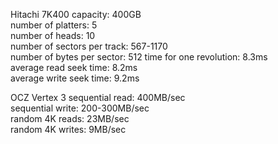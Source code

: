 Hitachi	7K400
capacity:	400GB	
number	of	platters:	5	
number	of	heads:	10	
number	of	sectors	per	track:	567-1170	
number	of	bytes	per	sector:	512	
time	for	one	revolution:	8.3ms	
average	read	seek	time:	8.2ms	
average	write	seek	time:	9.2ms

OCZ	Vertex	3
sequential	read:	400MB/sec	
sequential	write:	200-300MB/sec	
random	4K	reads:	23MB/sec	
random	4K	writes:	9MB/sec
